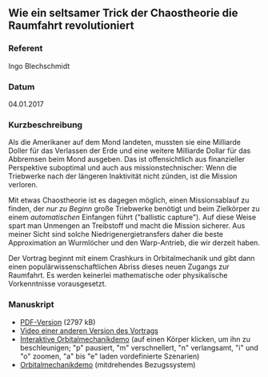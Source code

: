 ## Wie ein seltsamer Trick der Chaostheorie die Raumfahrt revolutioniert

### Referent
Ingo Blechschmidt

### Datum
04.01.2017

### Kurzbeschreibung
Als die Amerikaner auf dem Mond landeten, mussten sie eine Milliarde
Doller für das Verlassen der Erde und eine weitere Milliarde Dollar für
das Abbremsen beim Mond ausgeben. Das ist offensichtlich aus
finanzieller Perspektive suboptimal und auch aus missionstechnischer:
Wenn die Triebwerke nach der längeren Inaktivität nicht zünden, ist die
Mission verloren.

Mit etwas Chaostheorie ist es dagegen möglich, einen Missionsablauf zu
finden, der *nur zu Beginn* große Triebwerke benötigt und beim
Zielkörper zu einem *automatischen* Einfangen führt ("ballistic
capture"). Auf diese Weise spart man Unmengen an Treibstoff und macht
die Mission sicherer. Aus meiner Sicht sind solche
Niedrigenergietransfers daher die beste Approximation an Wurmlöcher und
den Warp-Antrieb, die wir derzeit haben.

Der Vortrag beginnt mit einem Crashkurs in Orbitalmechanik und gibt dann einen
populärwissenschaftlichen Abriss dieses neuen Zugangs zur Raumfahrt.
Es werden keinerlei mathematische oder physikalische Vorkenntnisse
vorausgesetzt.


### Manuskript

* [PDF-Version](/download/Vortraege/Niedrigenergietransfer.pdf) (2797 kB)
* [Video einer anderen Version des Vortrags](https://www.youtube.com/watch?v=v4NTjTxdNug)
* [Interaktive Orbitalmechanikdemo](http://rawgit.com/iblech/mathezirkel-kurs/master/orbitalmechanik/simulation.html) (auf einen Körper klicken, um ihn zu beschleunigen; "p" pausiert, "m" verschnellert, "n" verlangsamt, "i" und "o" zoomen, "a" bis "e" laden vordefinierte Szenarien)
* [Orbitalmechanikdemo](http://rawgit.com/iblech/mathezirkel-kurs/master/orbitalmechanik/simulation-rotating.html) (mitdrehendes Bezugssystem)
